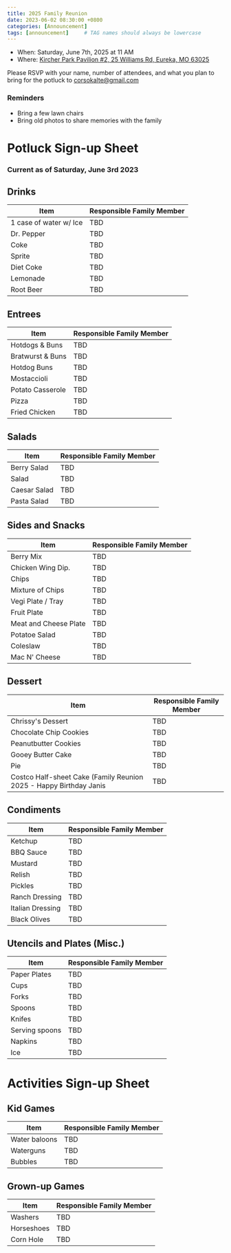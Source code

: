 ```yaml
---
title: 2025 Family Reunion
date: 2023-06-02 08:30:00 +0800
categories: [Announcement]
tags: [announcement]     # TAG names should always be lowercase
---
```


- When: Saturday, June 7th, 2025 at 11 AM  
- Where: [Kircher Park Pavilion #2, 25 Williams Rd, Eureka, MO 63025](https://www.google.com/maps/place/Kircher+Park/@38.502744,-90.6155987,16z/data=!4m14!1m7!3m6!1s0x87d92817a45c6819:0x8005682ed093d1f!2sKircher+Park!8m2!3d38.502744!4d-90.612958!16s%2Fg%2F1tcvjm_2!3m5!1s0x87d92817a45c6819:0x8005682ed093d1f!8m2!3d38.502744!4d-90.612958!16s%2Fg%2F1tcvjm_2)   

Please RSVP with your name, number of attendees, and what you plan to bring for the potluck to [corsokalte@gmail.com](mailto:corsokalte@gmail.com?subject=[CKFamilyReunion])

### Reminders
- Bring a few lawn chairs
- Bring old photos to share memories with the family

# Potluck Sign-up Sheet

### Current as of Saturday, June 3rd 2023

## Drinks

| Item      | Responsible Family Member |
| ----------- | ----------- |
| 1 case of water w/ Ice    | TBD       |
| Dr. Pepper                | TBD                      | 
| Coke                      | TBD                      | 
| Sprite                    | TBD                   | 
| Diet Coke                 | TBD                      | 
| Lemonade                  | TBD                      | 
| Root Beer                 | TBD                     | 

## Entrees

| Item      | Responsible Family Member |
| ----------- | ----------- |
| Hotdogs & Buns            |      TBD    |
| Bratwurst & Buns          |      TBD    |
| Hotdog Buns               |      TBD       | 
| Mostaccioli        |      TBD    |
| Potato Casserole   |      TBD    |
| Pizza              |      TBD    |
| Fried Chicken                |      TBD    | 


## Salads

| Item      | Responsible Family Member |
| ----------- | ----------- |
| Berry Salad      |   TBD        |
| Salad            |   TBD
| Caesar Salad     |   TBD        |
| Pasta Salad      |   TBD        | 

## Sides and Snacks

| Item      | Responsible Family Member |
| ----------- | ----------- |
| Berry Mix               |     TBD    |
| Chicken Wing Dip.       |     TBD          | 
| Chips                   |     TBD          |
| Mixture of Chips        |     TBD              |
| Vegi Plate / Tray       |     TBD              |
| Fruit Plate             |     TBD                 |
| Meat and Cheese Plate   |     TBD                 |
| Potatoe Salad           |     TBD           | 
| Coleslaw                |     TBD               |
| Mac N' Cheese           |     TBD              |

## Dessert

| Item      | Responsible Family Member |
| ----------- | ----------- |
| Chrissy's Dessert                 | TBD   |
| Chocolate Chip Cookies            |  TBD      |
| Peanutbutter Cookies              |  TBD      |
| Gooey Butter Cake                 |  TBD      |
| Pie                               |  TBD      | 
| Costco Half-sheet Cake (Family Reunion 2025 - Happy Birthday Janis  |  TBD      | 

## Condiments

| Item      | Responsible Family Member |
| ----------- | ----------- |
| Ketchup                  | TBD     |
| BBQ Sauce                | TBD                  | 
| Mustard                  | TBD     | 
| Relish                   | TBD     |
| Pickles                  | TBD     | 
| Ranch Dressing           | TBD     |
| Italian Dressing         | TBD     |
| Black Olives             | TBD     |

## Utencils and Plates (Misc.)

| Item      | Responsible Family Member |
| ----------- | ----------- |
| Paper Plates     | TBD      |
| Cups             | TBD      | 
| Forks            | TBD      | 
| Spoons           | TBD      | 
| Knifes           | TBD      | 
| Serving spoons   | TBD      | 
| Napkins          | TBD      | 
| Ice              | TBD |

# Activities Sign-up Sheet

## Kid Games

| Item      | Responsible Family Member |
| ----------- | ----------- |
| Water baloons    | TBD      |
| Waterguns        | TBD     |
| Bubbles          | TBD |

## Grown-up Games

| Item      | Responsible Family Member |
| ----------- | ----------- |
| Washers        | TBD       |
| Horseshoes    | TBD     |
| Corn Hole    | TBD      |
